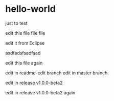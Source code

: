 # hello-world
just to test


edit this file file file

edit it from Eclipse

asdfadsfsadfsad

edit this file again

edit in readme-edit branch
edit in master branch.

edit in release v1.0.0-beta2

edit in release v1.0.0-beta2 again




